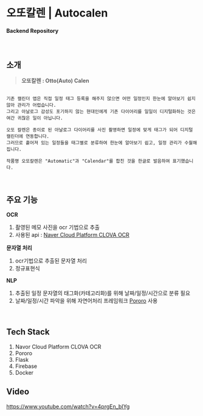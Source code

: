 # 오또칼렌 | Autocalen
#### Backend Repository
<br/>

## 소개
>**오또칼렌 : Otto(Auto) Calen**
```바쁜 현대인들을 위한 일정 정리 자동화 솔루션!

기존 캘린더 앱은 직접 일정 태그 등록을 해주지 않으면 어떤 일정인지 한눈에 알아보기 쉽지 않아 관리가 어렵습니다. 
그리고 아날로그 감성도 포기하지 않는 현대인에게 기존 다이어리를 일일이 디지털화하는 것은 여간 귀찮은 일이 아닙니다.

오또 칼렌은 종이로 된 아날로그 다이어리를 사진 촬영하면 일정에 맞게 태그가 되어 디지털 캘린더에 연동합니다. 
그러므로 흩어져 있는 일정들을 태그별로 분류하여 한눈에 알아보기 쉽고, 일정 관리가 수월해집니다.

작품명 오또칼렌은 "Automatic"과 "Calendar"를 합친 것을 한글로 발음하여 표기했습니다.
```
<br/>

## 주요 기능
**OCR**
1. 촬영된 메모 사진을 ocr 기법으로 추출
2. 사용된 api : [Naver Cloud Platform CLOVA OCR](https://www.ncloud.com/product/aiService/ocr)

**문자열 처리**
1. ocr기법으로 추출된 문자열 처리
2. 정규표현식

**NLP**
1. 추출된 일정 문자열의 태그화(카테고리화)를 위해 날짜/일정/시간으로 분류 필요
2. 날짜/일정/시간 파악을 위해 자연어처리 프레임워크 [Pororo](https://github.com/kakaobrain/pororo) 사용
<br/>

## Tech Stack
1. Navor Cloud Platform CLOVA OCR
2. Pororo 
3. Flask
4. Firebase
5. Docker
<bt/>

## Video
https://www.youtube.com/watch?v=4prgEn_bIYg


